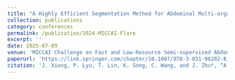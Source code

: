 ```yaml
---
title: "A Highly Efficient Segmentation Method for Abdominal Multi-organs on Laptop"
collection: publications
category: conferences
permalink: /publication/2024-MICCAI-Flare
excerpt: ''
date: 2025-07-09
venue: 'MICCAI Challenge on Fast and Low-Resource Semi-supervised Abdominal Organ Segmentation'
paperurl: 'https://link.springer.com/chapter/10.1007/978-3-031-96202-8_11'
citation: 'J. Xiong, P. Lyu, T. Lin, K. Song, C. Wang, and J. Zhu*, “A Highly Efficient Segmentation Method for Abdominal Multi-organs on Laptop,” in MICCAI Challenge on Fast and Low-Resource Semi-supervised Abdominal Organ Segmentation, Springer, 2024, pp. 116–131.'
---
```



